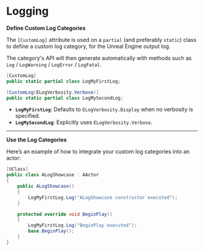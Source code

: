 # Logging

**Define Custom Log Categories**

The `[CustomLog]` attribute is used on a `partial` (and preferably `static`) class to define a custom log category, for the Unreal Engine output log.&#x20;

The category's API will then generate automatically with methods such as `Log` / `LogWarning` / `LogError` / `LogFatal`.

```csharp
[CustomLog]
public static partial class LogMyFirstLog;

[CustomLog(ELogVerbosity.Verbose)]
public static partial class LogMySecondLog;
```

* **`LogMyFirstLog`**: Defaults to `ELogVerbosity.Display` when no verbosity is specified.
* **`LogMySecondLog`**: Explicitly uses `ELogVerbosity.Verbose`.

***

**Use the Log Categories**

Here’s an example of how to integrate your custom log categories into an actor:

```csharp
[UClass]
public class ALogShowcase : AActor
{
    public ALogShowcase()
    {
        LogMyFirstLog.Log("ALogShowcase constructor executed");
    }

    protected override void BeginPlay()
    {
        LogMyFirstLog.Log("BeginPlay executed");
        base.BeginPlay();
    }
}
```

